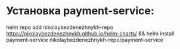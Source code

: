 # Установка payment-service:
helm repo add nikolaybezdenezhnykh-repo https://nikolaybezdenezhnykh.github.io/helm-charts/ && helm install payment-service nikolaybezdenezhnykh-repo/payment-service